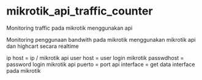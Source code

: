 # mikrotik_api_traffic_counter
Monitoring traffic pada mikrotik menggunakan api

Monitoring penggunaan bandwith pada mikrotik menggunakan mikrotik api dan highcart secara realtime

ip host = ip / mikrotik api
user host = user login mikrotik
passwdhost = password login mikrotik
api puerto = port api
interface = get data interface pada mikrotik

